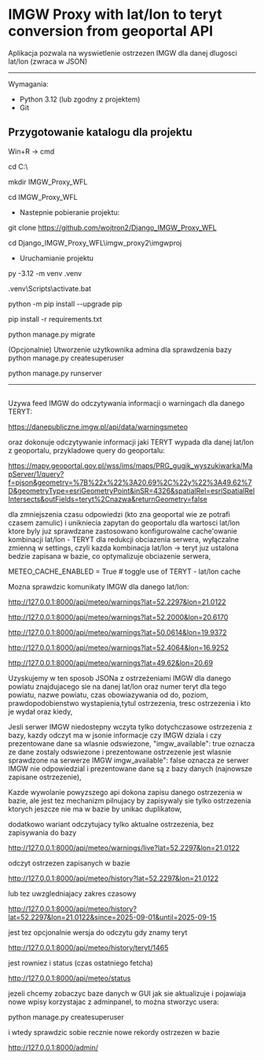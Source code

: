 # IMGW Proxy with lat/lon to teryt conversion from geoportal API

Aplikacja pozwala na wyswietlenie ostrzezen IMGW dla danej dlugosci lat/lon (zwraca w JSON)


---
Wymagania:

- Python 3.12 (lub zgodny z projektem)
- Git

## Przygotowanie katalogu dla projektu
Win+R -> cmd

cd C:\

mkdir IMGW_Proxy_WFL

cd IMGW_Proxy_WFL

- Nastepnie pobieranie projektu:

git clone https://github.com/wojtron2/Django_IMGW_Proxy_WFL

cd Django_IMGW_Proxy_WFL\imgw_proxy2\imgwproj

- Uruchamianie projektu

py -3.12 -m venv .venv

.venv\Scripts\activate.bat



python -m pip install --upgrade pip

pip install -r requirements.txt


python manage.py migrate


(Opcjonalnie) Utworzenie użytkownika admina dla sprawdzenia bazy
python manage.py createsuperuser


python manage.py runserver


---

##


Uzywa feed IMGW do odczytywania informacji o warningach dla danego TERYT:

https://danepubliczne.imgw.pl/api/data/warningsmeteo

oraz dokonuje odczytywanie informacji jaki TERYT wypada dla danej lat/lon z geoportalu, przykladowe query do geoportalu:

https://mapy.geoportal.gov.pl/wss/ims/maps/PRG_gugik_wyszukiwarka/MapServer/1/query?f=pjson&geometry=%7B%22x%22%3A20.69%2C%22y%22%3A49.62%7D&geometryType=esriGeometryPoint&inSR=4326&spatialRel=esriSpatialRelIntersects&outFields=teryt%2Cnazwa&returnGeometry=false

dla zmniejszenia czasu odpowiedzi (kto zna geoportal wie ze potrafi czasem zamulic) i unikniecia zapytan do geoportalu dla wartosci lat/lon ktore byly juz sprawdzane zastosowano konfigurowalne cache'owanie kombinacji lat/lon - TERYT dla redukcji obciazenia serwera, wyłączalne zmienną w settings, czyli kazda kombinacja lat/lon -> teryt juz ustalona bedzie zapisana w bazie, co optymalizuje obciazenie serwera,

METEO_CACHE_ENABLED = True  # toggle use of TERYT - lat/lon cache





Mozna sprawdzic komunikaty IMGW dla danego lat/lon:

http://127.0.0.1:8000/api/meteo/warnings?lat=52.2297&lon=21.0122

http://127.0.0.1:8000/api/meteo/warnings?lat=52.2000&lon=20.6170

http://127.0.0.1:8000/api/meteo/warnings?lat=50.0614&lon=19.9372

http://127.0.0.1:8000/api/meteo/warnings?lat=52.4064&lon=16.9252

http://127.0.0.1:8000/api/meteo/warnings?lat=49.62&lon=20.69




Uzyskujemy w ten sposob JSONa z ostrzeżeniami IMGW dla danego powiatu znajdujacego sie na danej lat/lon oraz numer teryt dla tego powiatu, nazwe powiatu, czas obowiazywania od do, poziom, prawdopodobienstwo wystapienia,tytul ostrzezenia, tresc ostrzezenia i kto je wydał oraz kiedy,


Jesli serwer IMGW niedostepny wczyta tylko dotychczasowe ostrzezenia z bazy, kazdy odczyt ma w jsonie informacje czy IMGW dziala i czy prezentowane dane sa wlasnie odswiezone,
"imgw_available": true oznacza ze dane zostaly odswiezone i prezentowane ostrzezenie jest wlasnie sprawdzone na serwerze IMGW
imgw_available": false oznacza ze serwer IMGW nie odpowiedzial i prezentowane dane są z bazy danych (najnowsze zapisane ostrzezenie),


Kazde wywolanie powyzszego api dokona zapisu danego ostrzezenia w bazie, ale jest tez mechanizm pilnujacy by zapisywaly sie tylko ostrzezenia ktorych jeszcze nie ma w bazie by unikac duplikatow,





dodatkowo wariant odczytujacy tylko aktualne ostrzezenia, bez zapisywania do bazy

http://127.0.0.1:8000/api/meteo/warnings/live?lat=52.2297&lon=21.0122


odczyt ostrzezen zapisanych w bazie

http://127.0.0.1:8000/api/meteo/history?lat=52.2297&lon=21.0122

lub tez uwzgledniajacy zakres czasowy

http://127.0.0.1:8000/api/meteo/history?lat=52.2297&lon=21.0122&since=2025-09-01&until=2025-09-15


jest tez opcjonalnie wersja do odczytu gdy znamy teryt

http://127.0.0.1:8000/api/meteo/history/teryt/1465


jest rowniez i status (czas ostatniego fetcha)

http://127.0.0.1:8000/api/meteo/status



jezeli chcemy zobaczyc baze danych w GUI jak sie aktualizuje i pojawiaja nowe wpisy korzystajac z adminpanel, 
to można stworzyc usera:

python manage.py createsuperuser

i wtedy sprawdzic sobie recznie nowe rekordy ostrzezen w bazie

http://127.0.0.1:8000/admin/



